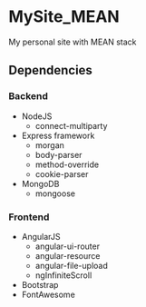 MySite_MEAN
===========
My personal site with MEAN stack

Dependencies
-----------
### Backend
   - NodeJS
      - connect-multiparty
   - Express framework
      - morgan
      - body-parser
      - method-override
      - cookie-parser
   - MongoDB
      - mongoose

### Frontend
   - AngularJS
     - angular-ui-router
     - angular-resource
     - angular-file-upload
     - ngInfiniteScroll
   - Bootstrap
   - FontAwesome
